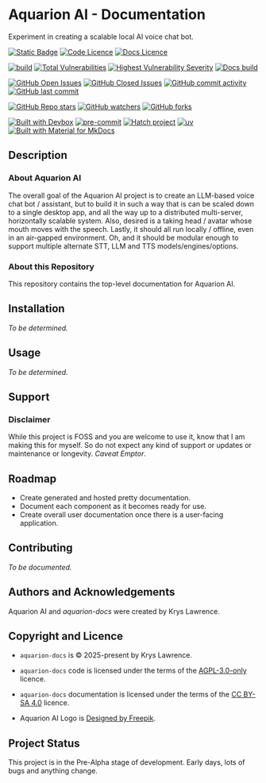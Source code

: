 <!--
    SPDX-FileCopyrightText: 2025-present Krys Lawrence <aquarion.5.krystopher@spamgourmet.org>
    SPDX-License-Identifier: CC-BY-SA-4.0
-->

<!--
    aquarion-docs documentation © 2025-present by Krys Lawrence is licensed under
    Creative Commons Attribution-ShareAlike 4.0 International. To view a copy of this
    license, visit <https://creativecommons.org/licenses/by-sa/4.0/>
-->

# Aquarion AI - Documentation

Experiment in creating a scalable local AI voice chat bot.

[![Static Badge](https://img.shields.io/badge/Part_of-Aquarion_AI-blue)](https://github.com/aquarion-ai)
[![Code Licence](https://img.shields.io/badge/code_licence-AGPL_3.0_Only-red)](https://www.gnu.org/licenses/agpl-3.0.en.html#license-text)
[![Docs Licence](https://img.shields.io/badge/docs_licence-CC_BY_SA_4.0-red)](https://creativecommons.org/licenses/by-sa/4.0/)

<!-- markdownlint-disable MD013 -->
<!--
[![REUSE status](https://api.reuse.software/badge/github.com/aquarion-ai/aquarion-docs)](https://api.reuse.software/info/github.com/aquarion-ai/aquarion-docs)
-->
<!-- markdownlint-enable MD013 -->

[![build](https://github.com/aquarion-ai/aquarion-docs/actions/workflows/build.yml/badge.svg)](https://github.com/aquarion-ai/aquarion-docs/actions/workflows/build.yml)
[![Total Vulnerabilities](https://img.shields.io/endpoint?url=https://gist.githubusercontent.com/justkrys/079b402971d82c07d05c74f37c57b088/raw/aquarion-ai_aquarion-docs__main__sec_total.json)](https://github.com/aquarion-ai/aquarion-docs/actions)
[![Highest Vulnerability Severity](https://img.shields.io/endpoint?url=https://gist.githubusercontent.com/justkrys/079b402971d82c07d05c74f37c57b088/raw/aquarion-ai_aquarion-docs__main__sec_highest.json)](https://github.com/aquarion-ai/aquarion-docs/actions)
[![Docs build](https://app.readthedocs.org/projects/aquarion-docs/badge/?version=latest)](https://aquarion-docs.readthedocs.io/en/latest/)

[![GitHub Open Issues](https://img.shields.io/github/issues/aquarion-ai/aquarion-docs)](https://github.com/aquarion-ai/aquarion-docs/issues)
[![GitHub Closed Issues](https://img.shields.io/github/issues-closed/aquarion-ai/aquarion-docs)](https://github.com/aquarion-ai/aquarion-docs/issues)
[![GitHub commit activity](https://img.shields.io/github/commit-activity/m/aquarion-ai/aquarion-docs)](https://github.com/aquarion-ai/aquarion-docs/activity)
[![GitHub last commit](https://img.shields.io/github/last-commit/aquarion-ai/aquarion-docs)](https://github.com/aquarion-ai/aquarion-docs/activity)

<!-- markdownlint-disable MD013 -->
<!--
[![GitHub Release Date](https://img.shields.io/github/release-date/aquarion-ai/aquarion-docs)](https://github.com/aquarion-ai/aquarion-docs)
-->
<!-- markdownlint-enable MD013 -->

[![GitHub Repo stars](https://img.shields.io/github/stars/aquarion-ai/aquarion-docs)](https://github.com/aquarion-ai/aquarion-docs)
[![GitHub watchers](https://img.shields.io/github/watchers/aquarion-ai/aquarion-docs)](https://github.com/aquarion-ai/aquarion-docs)
[![GitHub forks](https://img.shields.io/github/forks/aquarion-ai/aquarion-docs)](https://github.com/aquarion-ai/aquarion-docs)

[![Built with Devbox](https://www.jetify.com/img/devbox/shield_galaxy.svg)](https://www.jetify.com/devbox/docs/contributor-quickstart/)
[![pre-commit](https://img.shields.io/badge/pre--commit-enabled-brightgreen?logo=pre-commit)](https://github.com/pre-commit/pre-commit)
[![Hatch project](https://img.shields.io/badge/%F0%9F%A5%9A-Hatch-4051b5.svg)](https://github.com/pypa/hatch)
[![uv](https://img.shields.io/endpoint?url=https://raw.githubusercontent.com/astral-sh/uv/main/assets/badge/v0.json)](https://github.com/astral-sh/uv)
[![Built with Material for MkDocs](https://img.shields.io/badge/Material_for_MkDocs-526CFE?logo=MaterialForMkDocs&logoColor=white)](https://squidfunk.github.io/mkdocs-material/)

<!-- --8<-- [start:description] -->

## Description

### About Aquarion AI

The overall goal of the Aquarion AI project is to create an LLM-based voice chat bot /
assistant, but to build it in such a way that is can be scaled down to a single desktop
app, and all the way up to a distributed multi-server, horizontally scalable system.
Also, desired is a taking head / avatar whose mouth moves with the speech.  Lastly, it
should all run locally / offline, even in an air-gapped environment.  Oh, and it should
be modular enough to support multiple alternate STT, LLM and TTS models/engines/options.

### About this Repository

This repository contains the top-level documentation for Aquarion AI.

<!-- --8<-- [end:description] -->

## Installation

*To be determined.*

## Usage

*To be determined.*

## Support

<!-- --8<-- [start:disclaimer] -->

### Disclaimer

While this project is FOSS and you are welcome to use it, know that I am making this for
myself. So do not expect any kind of support or updates or maintenance or longevity.
*Caveat Emptor*.

<!-- --8<-- [end:disclaimer] -->

## Roadmap

- Create generated and hosted pretty documentation.
- Document each component as it becomes ready for use.
- Create overall user documentation once there is a user-facing application.

## Contributing

*To be documented.*

<!-- --8<-- [start:legal] -->

## Authors and Acknowledgements

Aquarion AI and *aquarion-docs* were created by Krys Lawrence.

## Copyright and Licence

- `aquarion-docs` is © 2025-present by Krys Lawrence.

- `aquarion-docs` code is licensed under the terms of the
  [AGPL-3.0-only](https://www.gnu.org/licenses/agpl-3.0.en.html#license-text) licence.

- `aquarion-docs` documentation is licensed under the terms of the
  [CC BY-SA 4.0](https://creativecommons.org/licenses/by-sa/4.0/) licence.

- Aquarion AI Logo is [Designed by Freepik](http://www.freepik.com/).

<!-- --8<-- [end:legal] -->

## Project Status

This project is in the Pre-Alpha stage of development.  Early days, lots of bugs and
anything change.
